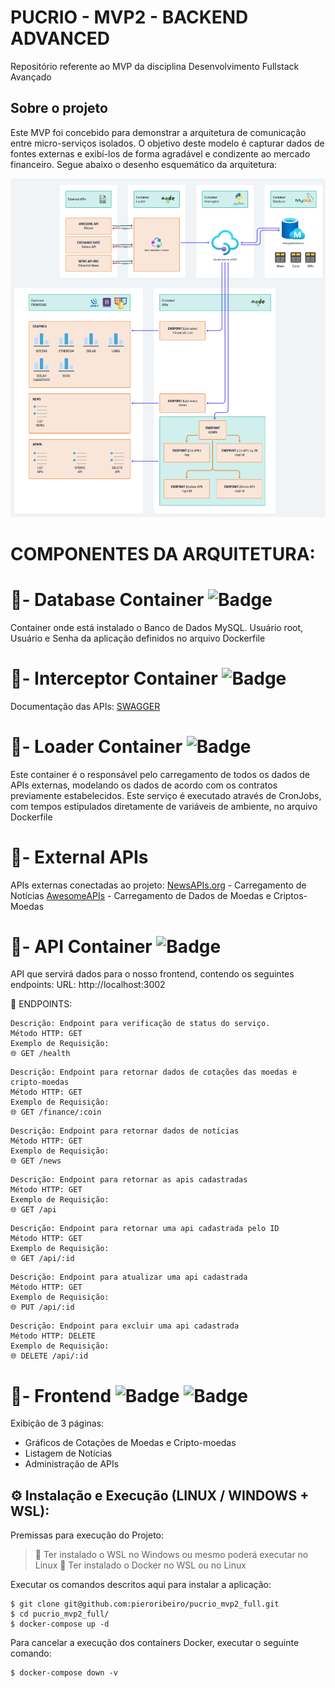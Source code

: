 # PUCRIO - MVP2 - BACKEND ADVANCED
Repositório referente ao MVP da disciplina Desenvolvimento Fullstack Avançado

## Sobre o projeto
Este MVP foi concebido para demonstrar a arquitetura de comunicação entre micro-serviços isolados.
O objetivo deste modelo é capturar dados de fontes externas e exibí-los de forma agradável e condizente ao mercado financeiro.
Segue abaixo o desenho esquemático da arquitetura:

![Image](/git-assets/img/arquitetura.png)


# COMPONENTES DA ARQUITETURA:

# 🚀- Database Container ![Badge](https://img.shields.io/static/v1?label=MySQL&message=v8.0&color=orange)
Container onde está instalado o Banco de Dados MySQL.
Usuário root, Usuário e Senha da aplicação definidos no arquivo Dockerfile

# 🚀- Interceptor Container ![Badge](https://img.shields.io/static/v1?label=Python&message=v3.8&color=orange)
Documentação das APIs: [SWAGGER](http://localhost:3001/apidocs/)

# 🚀- Loader Container ![Badge](https://img.shields.io/static/v1?label=NodeJS&message=v18.0&color=orange) 
Este container é o responsável pelo carregamento de todos os dados de APIs externas, modelando os dados de acordo com os contratos previamente estabelecidos.
Este serviço é executado através de CronJobs, com tempos estipulados diretamente de variáveis de ambiente, no arquivo Dockerfile

# 🚀- External APIs
APIs externas conectadas ao projeto:
[NewsAPIs.org](https://newsapi.org/v2/top-headlines) - Carregamento de Notícias
[AwesomeAPIs](https://economia.awesomeapi.com.br/json/last) - Carregamento de Dados de Moedas e Criptos-Moedas

# 🚀- API Container ![Badge](https://img.shields.io/static/v1?label=NodeJS&message=v18.0&color=orange) 

API que servirá dados para o nosso frontend, contendo os seguintes endpoints:
URL: http://localhost:3002

🚧 ENDPOINTS:

```
Descrição: Endpoint para verificação de status do serviço.
Método HTTP: GET
Exemplo de Requisição:
🌐 GET /health
```

```
Descrição: Endpoint para retornar dados de cotações das moedas e cripto-moedas
Método HTTP: GET
Exemplo de Requisição:
🌐 GET /finance/:coin
```

```
Descrição: Endpoint para retornar dados de notícias
Método HTTP: GET
Exemplo de Requisição:
🌐 GET /news
```

```
Descrição: Endpoint para retornar as apis cadastradas
Método HTTP: GET
Exemplo de Requisição:
🌐 GET /api
```

```
Descrição: Endpoint para retornar uma api cadastrada pelo ID
Método HTTP: GET
Exemplo de Requisição:
🌐 GET /api/:id
```

```
Descrição: Endpoint para atualizar uma api cadastrada
Método HTTP: GET
Exemplo de Requisição:
🌐 PUT /api/:id
```

```
Descrição: Endpoint para excluir uma api cadastrada
Método HTTP: DELETE
Exemplo de Requisição:
🌐 DELETE /api/:id
```



# 🚀- Frontend ![Badge](https://img.shields.io/static/v1?label=Bootstrap&message=v3.0&color=orange) ![Badge](https://img.shields.io/static/v1?label=jQuery&message=v3.7.1&color=orange)
Exibição de 3 páginas:
- Gráficos de Cotações de Moedas e Cripto-moedas
- Listagem de Notícias
- Administração de APIs

  
## ⚙️ Instalação e Execução (LINUX / WINDOWS + WSL):  

Premissas para execução do Projeto:
> 💢 Ter instalado o WSL no Windows ou mesmo poderá executar no Linux
> 💢 Ter instalado o Docker no WSL ou no Linux

Executar os comandos descritos aqui para instalar a aplicação:

```
$ git clone git@github.com:pieroribeiro/pucrio_mvp2_full.git
$ cd pucrio_mvp2_full/
$ docker-compose up -d
```

Para cancelar a execução dos containers Docker, executar o seguinte comando:
```
$ docker-compose down -v
```
